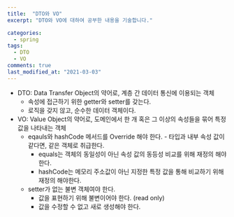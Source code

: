 ```yaml
---
title:  "DTO와 VO"
excerpt: "DTO와 VO에 대하여 공부한 내용을 기술합니다."

categories:
  - spring
tags:
  - DTO
  - VO
comments: true
last_modified_at: "2021-03-03"
---
```


* DTO: Data Transfer Object의 약어로, 계층 간 데이터 통신에 이용되는 객체
  - 속성에 접근하기 위한 getter와 setter를 갖는다.
  - 로직을 갖지 않고, 순수한 데이터 객체이다.
* VO: Value Object의 약어로, 도메인에서 한 개 혹은 그 이상의 속성들을 묶어 특정 값을 나타내는 객체
  - eqauls와 hashCode 메서드를 Override 해야 한다. - 타입과 내부 속성 값이 같다면, 같은 객체로 취급한다.
    - equals는 객체의 동일성이 아닌 속성 값의 동등성 비교를 위해 재정의 해야한다.
    - hashCode는 메모리 주소값이 아닌 지정한 특정 값을 통해 비교하기 위해 재정의 해야한다.
  - setter가 없는 불변 객체여야 한다.
    - 값을 표현하기 위해 불변이어야 한다. (read only)
    - 값을 수정할 수 없고 새로 생성해야 한다.
